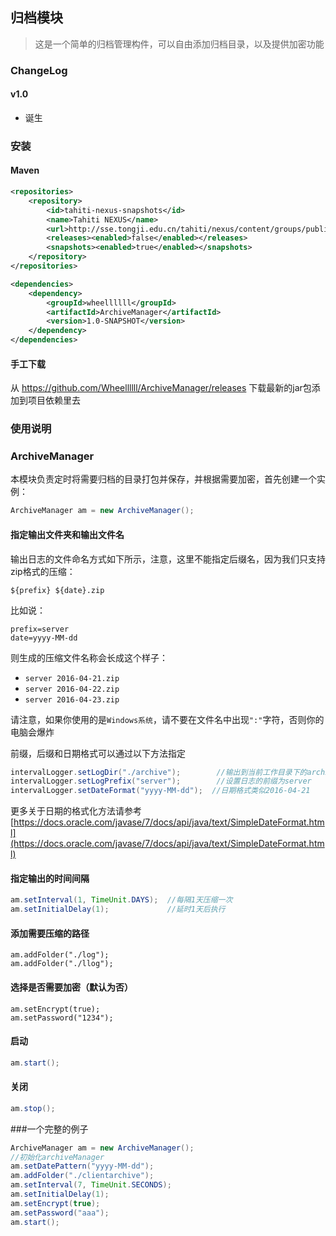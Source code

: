 ## 归档模块
> 这是一个简单的归档管理构件，可以自由添加归档目录，以及提供加密功能

### ChangeLog

#### v1.0
- 诞生

### 安装

#### Maven
```xml
<repositories>
    <repository>
        <id>tahiti-nexus-snapshots</id>
        <name>Tahiti NEXUS</name>
        <url>http://sse.tongji.edu.cn/tahiti/nexus/content/groups/public</url>
        <releases><enabled>false</enabled></releases>
        <snapshots><enabled>true</enabled></snapshots>
    </repository>
</repositories>

<dependencies>
    <dependency>
        <groupId>wheellllll</groupId>
        <artifactId>ArchiveManager</artifactId>
        <version>1.0-SNAPSHOT</version>
    </dependency>
</dependencies>
```

#### 手工下载
从 https://github.com/Wheellllll/ArchiveManager/releases 下载最新的jar包添加到项目依赖里去

### 使用说明


### ArchiveManager
本模块负责定时将需要归档的目录打包并保存，并根据需要加密，首先创建一个实例：
```java
ArchiveManager am = new ArchiveManager();
```

#### 指定输出文件夹和输出文件名
输出日志的文件命名方式如下所示，注意，这里不能指定后缀名，因为我们只支持zip格式的压缩：

`${prefix} ${date}.zip`

比如说：
```
prefix=server
date=yyyy-MM-dd
```
则生成的压缩文件名称会长成这个样子：

- `server 2016-04-21.zip`
- `server 2016-04-22.zip`
- `server 2016-04-23.zip`

请注意，如果你使用的是`Windows系统`，请不要在文件名中出现`":"`字符，否则你的电脑会爆炸

前缀，后缀和日期格式可以通过以下方法指定
```java
intervalLogger.setLogDir("./archive");        //输出到当前工作目录下的archive文件夹里
intervalLogger.setLogPrefix("server");        //设置日志的前缀为server
intervalLogger.setDateFormat("yyyy-MM-dd");  //日期格式类似2016-04-21
```
更多关于日期的格式化方法请参考 [https://docs.oracle.com/javase/7/docs/api/java/text/SimpleDateFormat.html](https://docs.oracle.com/javase/7/docs/api/java/text/SimpleDateFormat.html)

#### 指定输出的时间间隔
```java
am.setInterval(1, TimeUnit.DAYS);  //每隔1天压缩一次
am.setInitialDelay(1);             //延时1天后执行
```

#### 添加需要压缩的路径
```
am.addFolder("./log");
am.addFolder("./llog");
```

#### 选择是否需要加密（默认为否）
```
am.setEncrypt(true);
am.setPassword("1234");
```

#### 启动
```java
am.start();
```

#### 关闭
```java
am.stop();
```

###一个完整的例子
```java
ArchiveManager am = new ArchiveManager();
//初始化archiveManager
am.setDatePattern("yyyy-MM-dd");
am.addFolder("./clientarchive");
am.setInterval(7, TimeUnit.SECONDS);
am.setInitialDelay(1);
am.setEncrypt(true);
am.setPassword("aaa");
am.start();
```
